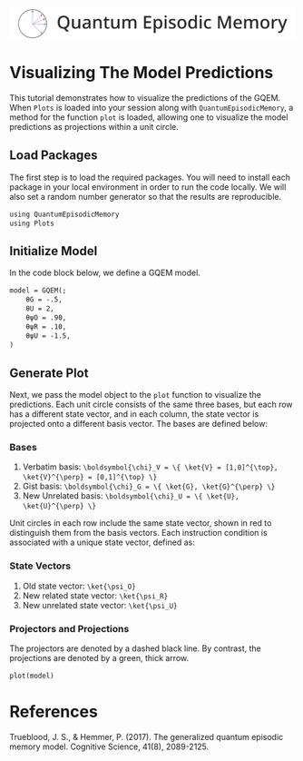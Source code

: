 #
<img src="https://raw.githubusercontent.com/itsdfish/QuantumEpisodicMemory.jl/refs/heads/main/docs/logo/logo_readme.png" alt="drawing" width="900"/>

# Visualizing The Model Predictions

This tutorial demonstrates how to visualize the predictions of the GQEM. When `Plots` is loaded into your session along with `QuantumEpisodicMemory`, a method for the function `plot` is loaded, allowing one to visualize the model predictions as projections within a unit circle.

## Load Packages

The first step is to load the required packages. You will need to install each package in your local
environment in order to run the code locally. We will also set a random number generator so that the results are reproducible.

```@example plot
using QuantumEpisodicMemory
using Plots
```

## Initialize Model 

In the code block below, we define a GQEM model. 
```@example plot
model = GQEM(; 
    θG = -.5,
    θU = 2,
    θψO = .90,
    θψR = .10,
    θψU = -1.5,
)
```

## Generate Plot

Next, we pass the model object to the `plot` function to visualize the predictions. Each unit circle consists of the same three bases, but each row has a different state vector, and in each column, the state vector is projected onto a different basis vector. The bases are defined below:  

### Bases

1. Verbatim basis: ``\boldsymbol{\chi}_V = \{ \ket{V} = [1,0]^{\top}, \ket{V}^{\perp} = [0,1]^{\top} \}``
2. Gist basis: ``\boldsymbol{\chi}_G = \{ \ket{G}, \ket{G}^{\perp} \}``
3. New Unrelated basis: ``\boldsymbol{\chi}_U = \{ \ket{U}, \ket{U}^{\perp} \}``

Unit circles in each row include the same state vector, shown in red to distinguish them from the basis vectors. Each instruction condition is associated with a unique state vector, defined as:

### State Vectors

1. Old state vector: ``\ket{\psi_O}``
2. New related state vector: ``\ket{\psi_R}``
3. New unrelated state vector: ``\ket{\psi_U}``

### Projectors and Projections

The projectors are denoted by a dashed black line. By contrast, the projections are denoted by a green, thick arrow. 

```@example plot
plot(model)
```

# References 

Trueblood, J. S., & Hemmer, P. (2017). The generalized quantum episodic memory model.
Cognitive Science, 41(8), 2089-2125.